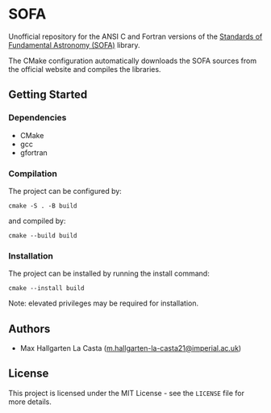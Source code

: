 # SOFA
Unofficial repository for the ANSI C and Fortran versions of the [Standards of Fundamental Astronomy (SOFA)](https://www.iausofa.org/index.html) library.

The CMake configuration automatically downloads the SOFA sources from the official website and compiles the libraries.

## Getting Started

### Dependencies
* CMake
* gcc
* gfortran

### Compilation
The project can be configured by:
```
cmake -S . -B build
```
and compiled by:
```
cmake --build build
```

### Installation
The project can be installed by running the install command:
```
cmake --install build
```
Note: elevated privileges may be required for installation.

## Authors
* Max Hallgarten La Casta (m.hallgarten-la-casta21@imperial.ac.uk)

## License
This project is licensed under the MIT License - see the `LICENSE` file for more details.